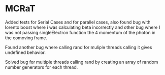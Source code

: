 # MCRaT

Added tests for Serial Cases and for parallel cases, also found bug with lorentx boost where i was calculating beta incorrectly and other bug where I was not passing singleElectron function the 4 momentum of the photon in the comoving frame.

Found another bug where calling rand for muliple threads calling it gives undefined behavior.

Solved bug for multiple threads calling rand by creating an array of random number generators for each thread.

